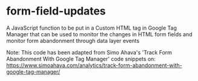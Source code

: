 # form-field-updates
A JavaScript function to be put in a Custom HTML tag in Google Tag Manager that can be used to monitor the changes in HTML form fields and monitor form abandonment through data layer events

Note: This code has been adapted from Simo Ahava's 'Track Form Abandonment With Google Tag Manager' code snippets on: https://www.simoahava.com/analytics/track-form-abandonment-with-google-tag-manager/
